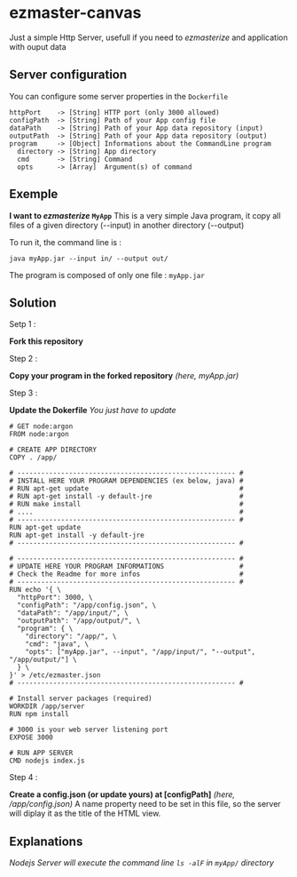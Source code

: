 # ezmaster-canvas
Just a simple Http Server, usefull if you need to *ezmasterize* and application with ouput data

## Server configuration

You can configure some server properties in the `Dockerfile`

```
httpPort    -> [String] HTTP port (only 3000 allowed)
configPath  -> [String] Path of your App config file
dataPath    -> [String] Path of your App data repository (input)
outputPath  -> [String] Path of your App data repository (output)
program     -> [Object] Informations about the CommandLine program
  directory -> [String] App directory
  cmd       -> [String] Command
  opts      -> [Array]  Argument(s) of command
```

## Exemple

**I want to *ezmasterize* `MyApp`**
This is a very simple Java program, it copy all files of a given directory (--input) in another directory (--output)

To run it, the command line is :
```shell
java myApp.jar --input in/ --output out/
``` 
The program is composed of only one file : `myApp.jar`

## Solution

Setp 1 :

**Fork this repository**

Step 2 :

**Copy your program in the forked repository** *(here, myApp.jar)*

Step 3 :

**Update the Dokerfile**
*You just have to update*

```
# GET node:argon
FROM node:argon

# CREATE APP DIRECTORY
COPY . /app/

# ------------------------------------------------------- #
# INSTALL HERE YOUR PROGRAM DEPENDENCIES (ex below, java) #
# RUN apt-get update                                      #
# RUN apt-get install -y default-jre                      #
# RUN make install                                        #
# ....                                                    #
# ------------------------------------------------------- #
RUN apt-get update
RUN apt-get install -y default-jre
# ------------------------------------------------------- #

# ------------------------------------------------------- #
# UPDATE HERE YOUR PROGRAM INFORMATIONS                   #
# Check the Readme for more infos                         #
# ------------------------------------------------------- #
RUN echo '{ \
  "httpPort": 3000, \
  "configPath": "/app/config.json", \
  "dataPath": "/app/input/", \
  "outputPath": "/app/output/", \
  "program": { \
    "directory": "/app/", \
    "cmd": "java", \
    "opts": ["myApp.jar", --input", "/app/input/", "--output", "/app/output/"] \
  } \
}' > /etc/ezmaster.json
# ------------------------------------------------------- #

# Install server packages (required)
WORKDIR /app/server
RUN npm install

# 3000 is your web server listening port
EXPOSE 3000

# RUN APP SERVER
CMD nodejs index.js
```
Step 4 :

**Create a config.json (or update yours) at [configPath]** *(here, /app/config.json)*
A name property need to be set in this file, so the server will diplay it as the title of the HTML view.

## Explanations

*Nodejs Server will execute the command line `ls -alF` in `myApp/` directory*
